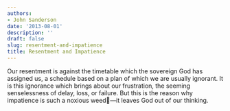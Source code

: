 ```yaml
---
authors:
- John Sanderson
date: '2013-08-01'
description: ''
draft: false
slug: resentment-and-impatience
title: Resentment and Impatience
---
```

Our resentment is against the timetable which the sovereign God has assigned us, a schedule based on a plan of which we are usually ignorant. It is this ignorance which brings about our frustration, the seeming senselessness of delay, loss, or failure. But this is the reason why impatience is such a noxious weed—it leaves God out of our thinking.



